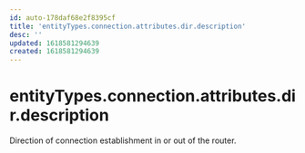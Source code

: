 ```yaml
---
id: auto-178daf68e2f8395cf
title: 'entityTypes.connection.attributes.dir.description'
desc: ''
updated: 1618581294639
created: 1618581294639
---
```

# entityTypes.connection.attributes.dir.description

Direction of connection establishment in or out of the router.